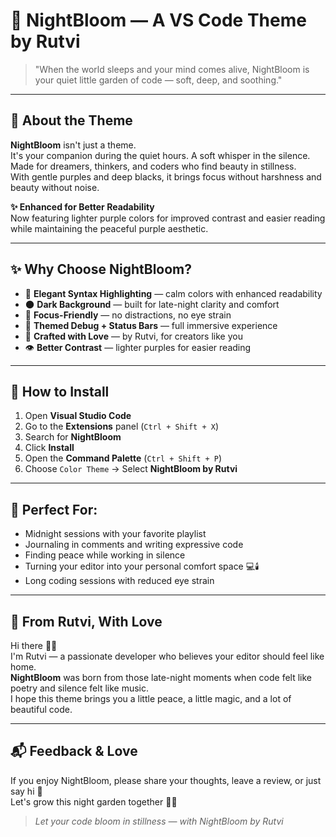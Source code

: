 # 🌸 NightBloom — A VS Code Theme by Rutvi

> "When the world sleeps and your mind comes alive, NightBloom is your quiet little garden of code — soft, deep, and soothing."

---

## 🌙 About the Theme

**NightBloom** isn't just a theme.  
It's your companion during the quiet hours. A soft whisper in the silence.  
Made for dreamers, thinkers, and coders who find beauty in stillness.  
With gentle purples and deep blacks, it brings focus without harshness and beauty without noise.

**✨ Enhanced for Better Readability**  
Now featuring lighter purple colors for improved contrast and easier reading while maintaining the peaceful purple aesthetic.

---

## ✨ Why Choose NightBloom?

- 🎨 **Elegant Syntax Highlighting** — calm colors with enhanced readability  
- 🌑 **Dark Background** — built for late-night clarity and comfort  
- 🧠 **Focus-Friendly** — no distractions, no eye strain  
- 🖤 **Themed Debug + Status Bars** — full immersive experience  
- 💖 **Crafted with Love** — by Rutvi, for creators like you
- 👁️ **Better Contrast** — lighter purples for easier reading

---

## 🌸 How to Install

1. Open **Visual Studio Code**
2. Go to the **Extensions** panel (`Ctrl + Shift + X`)
3. Search for **NightBloom**
4. Click **Install**
5. Open the **Command Palette** (`Ctrl + Shift + P`)
6. Choose `Color Theme` → Select **NightBloom by Rutvi**

---

## 🌃 Perfect For:

- Midnight sessions with your favorite playlist  
- Journaling in comments and writing expressive code  
- Finding peace while working in silence  
- Turning your editor into your personal comfort space 💻🕯️
- Long coding sessions with reduced eye strain

---

## 🫶 From Rutvi, With Love

Hi there 👋🏻  
I'm Rutvi — a passionate developer who believes your editor should feel like home.  
**NightBloom** was born from those late-night moments when code felt like poetry and silence felt like music.  
I hope this theme brings you a little peace, a little magic, and a lot of beautiful code.

---

## 📬 Feedback & Love

If you enjoy NightBloom, please share your thoughts, leave a review, or just say hi 🥰  
Let's grow this night garden together 🌸🌙

> _Let your code bloom in stillness — with NightBloom by Rutvi_
